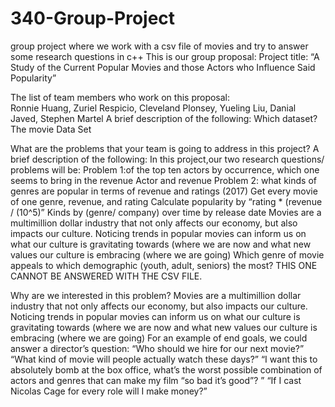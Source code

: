 # 340-Group-Project
group project where we work with a csv file of movies and try to answer some research questions in c++
This is our group proposal:
Project title: “A Study of the Current Popular Movies and those Actors who Influence Said Popularity”
 
The list of team members who work on this proposal:     
Ronnie Huang, Zuriel Respicio, Cleveland Plonsey, Yueling Liu, Danial Javed, Stephen Martel 
A brief description of the following:
Which dataset? 
The movie Data Set


What are the problems that your team is going to address in this project?
A brief description of the following:
In this project,our two research questions/ problems will be:
Problem 1:of the top ten actors by occurrence, which one seems to bring in the revenue
Actor and revenue
Problem 2: what kinds of genres are popular in terms of revenue and ratings (2017)
Get every movie of one genre, revenue, and rating
Calculate popularity by “rating * (revenue / (10^5)”
Kinds by (genre/ company) over time by release date
Movies are a multimillion dollar industry that not only affects our economy, but also impacts our culture. Noticing trends in popular movies can inform us on what our culture is gravitating towards (where we are now and what new values our culture is embracing (where we are going)
Which genre of movie appeals to which demographic (youth, adult, seniors) the most? THIS ONE CANNOT BE ANSWERED WITH THE CSV FILE. 


Why are we interested in this problem?
	Movies are a multimillion dollar industry that not only affects our economy, but also impacts our culture. Noticing trends in popular movies can inform us on what our culture is gravitating towards (where we are now and what new values our culture is embracing (where we are going)
For an example of end goals, we could answer a director’s question:
“Who should we hire for our next movie?”
“What kind of movie will people actually watch these days?”
“I want this to absolutely bomb at the box office, what’s the worst possible combination of actors and genres that can make my film “so bad it’s good”? ”
“If I cast Nicolas Cage for every role will I make money?”
